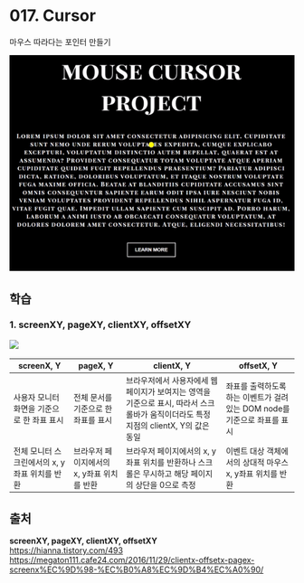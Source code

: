 # 017. Cursor

마우스 따라다는 포인터 만들기 

<img src="./017. Cursor.gif">

## 학습 

### 1. screenXY, pageXY, clientXY, offsetXY

<img src="https://img1.daumcdn.net/thumb/R1280x0/?scode=mtistory2&fname=https%3A%2F%2Fblog.kakaocdn.net%2Fdn%2FrCXEA%2FbtqTENH2CxO%2F5kLO54ytpEhZis68uTdegK%2Fimg.png" style="width: 800px">

screenX, Y | pageX, Y | clientX, Y | offsetX, Y
---|---|---|---|
사용자 모니터 화면을 기준으로 한 좌표 표시 | 전체 문서를 기준으로 한 좌표를 표시 | 브라우저에서 사용자에세 웹페이지가 보여지는 영역을 기준으로 표시, 따라서 스크롤바가 움직이더라도 특정 지점의 clientX, Y의 값은 동일 | 좌표를 출력하도록 하는 이벤트가 걸려있는  DOM node를 기준으로 좌표를 표시
전체 모니터 스크린에서의 x, y좌표 위치를 반환| 브라우저 페이지에서의 x, y좌표 위치를 반환|브라우저 페이지에서의 x, y좌표 위치를 반환하나 스크롤은 무시하고 해당 페이지의 상단을 0으로 측정|이벤트 대상 객체에서의 상대적 마우스 x, y좌표 위치를 반환|


## 출처
**screenXY, pageXY, clientXY, offsetXY**  
https://hianna.tistory.com/493     
https://megaton111.cafe24.com/2016/11/29/clientx-offsetx-pagex-screenx%EC%9D%98-%EC%B0%A8%EC%9D%B4%EC%A0%90/   